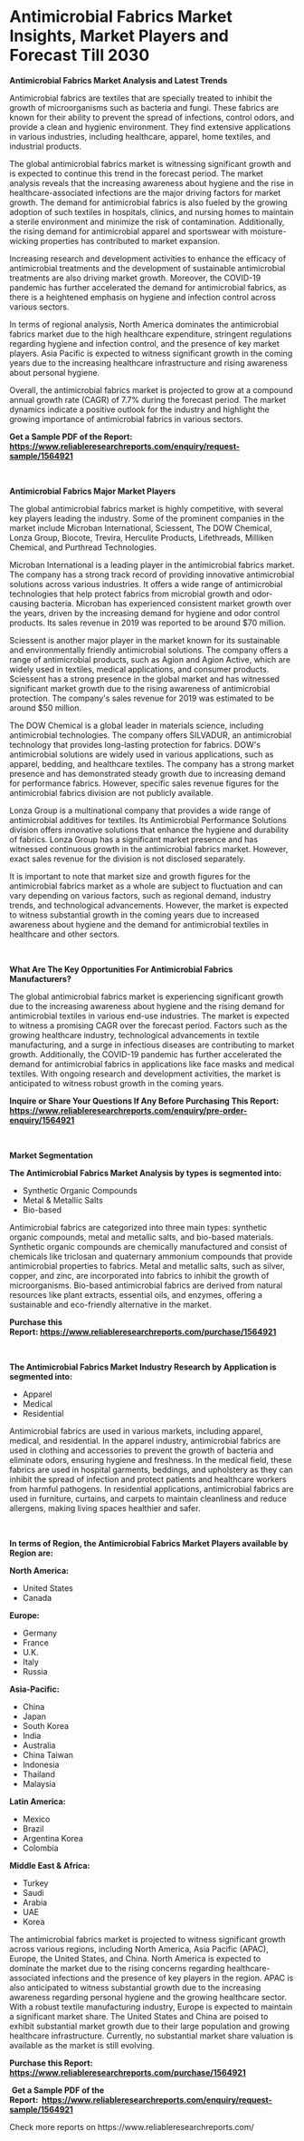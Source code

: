 <p><h1>Antimicrobial Fabrics Market Insights, Market Players and Forecast Till 2030</h1></p><p><strong>Antimicrobial Fabrics Market Analysis and Latest Trends</strong></p>
<p><p>Antimicrobial fabrics are textiles that are specially treated to inhibit the growth of microorganisms such as bacteria and fungi. These fabrics are known for their ability to prevent the spread of infections, control odors, and provide a clean and hygienic environment. They find extensive applications in various industries, including healthcare, apparel, home textiles, and industrial products.</p><p>The global antimicrobial fabrics market is witnessing significant growth and is expected to continue this trend in the forecast period. The market analysis reveals that the increasing awareness about hygiene and the rise in healthcare-associated infections are the major driving factors for market growth. The demand for antimicrobial fabrics is also fueled by the growing adoption of such textiles in hospitals, clinics, and nursing homes to maintain a sterile environment and minimize the risk of contamination. Additionally, the rising demand for antimicrobial apparel and sportswear with moisture-wicking properties has contributed to market expansion.</p><p>Increasing research and development activities to enhance the efficacy of antimicrobial treatments and the development of sustainable antimicrobial treatments are also driving market growth. Moreover, the COVID-19 pandemic has further accelerated the demand for antimicrobial fabrics, as there is a heightened emphasis on hygiene and infection control across various sectors.</p><p>In terms of regional analysis, North America dominates the antimicrobial fabrics market due to the high healthcare expenditure, stringent regulations regarding hygiene and infection control, and the presence of key market players. Asia Pacific is expected to witness significant growth in the coming years due to the increasing healthcare infrastructure and rising awareness about personal hygiene.</p><p>Overall, the antimicrobial fabrics market is projected to grow at a compound annual growth rate (CAGR) of 7.7% during the forecast period. The market dynamics indicate a positive outlook for the industry and highlight the growing importance of antimicrobial fabrics in various sectors.</p></p>
<p><strong>Get a Sample PDF of the Report:&nbsp; <a href="https://www.reliableresearchreports.com/enquiry/request-sample/1564921">https://www.reliableresearchreports.com/enquiry/request-sample/1564921</a></strong></p>
<p>&nbsp;</p>
<p><strong>Antimicrobial Fabrics Major Market Players</strong></p>
<p><p>The global antimicrobial fabrics market is highly competitive, with several key players leading the industry. Some of the prominent companies in the market include Microban International, Sciessent, The DOW Chemical, Lonza Group, Biocote, Trevira, Herculite Products, Lifethreads, Milliken Chemical, and Purthread Technologies.</p><p>Microban International is a leading player in the antimicrobial fabrics market. The company has a strong track record of providing innovative antimicrobial solutions across various industries. It offers a wide range of antimicrobial technologies that help protect fabrics from microbial growth and odor-causing bacteria. Microban has experienced consistent market growth over the years, driven by the increasing demand for hygiene and odor control products. Its sales revenue in 2019 was reported to be around $70 million.</p><p>Sciessent is another major player in the market known for its sustainable and environmentally friendly antimicrobial solutions. The company offers a range of antimicrobial products, such as Agion and Agion Active, which are widely used in textiles, medical applications, and consumer products. Sciessent has a strong presence in the global market and has witnessed significant market growth due to the rising awareness of antimicrobial protection. The company's sales revenue for 2019 was estimated to be around $50 million.</p><p>The DOW Chemical is a global leader in materials science, including antimicrobial technologies. The company offers SILVADUR, an antimicrobial technology that provides long-lasting protection for fabrics. DOW's antimicrobial solutions are widely used in various applications, such as apparel, bedding, and healthcare textiles. The company has a strong market presence and has demonstrated steady growth due to increasing demand for performance fabrics. However, specific sales revenue figures for the antimicrobial fabrics division are not publicly available.</p><p>Lonza Group is a multinational company that provides a wide range of antimicrobial additives for textiles. Its Antimicrobial Performance Solutions division offers innovative solutions that enhance the hygiene and durability of fabrics. Lonza Group has a significant market presence and has witnessed continuous growth in the antimicrobial fabrics market. However, exact sales revenue for the division is not disclosed separately.</p><p>It is important to note that market size and growth figures for the antimicrobial fabrics market as a whole are subject to fluctuation and can vary depending on various factors, such as regional demand, industry trends, and technological advancements. However, the market is expected to witness substantial growth in the coming years due to increased awareness about hygiene and the demand for antimicrobial textiles in healthcare and other sectors.</p></p>
<p>&nbsp;</p>
<p><strong>What Are The Key Opportunities For Antimicrobial Fabrics Manufacturers?</strong></p>
<p><p>The global antimicrobial fabrics market is experiencing significant growth due to the increasing awareness about hygiene and the rising demand for antimicrobial textiles in various end-use industries. The market is expected to witness a promising CAGR over the forecast period. Factors such as the growing healthcare industry, technological advancements in textile manufacturing, and a surge in infectious diseases are contributing to market growth. Additionally, the COVID-19 pandemic has further accelerated the demand for antimicrobial fabrics in applications like face masks and medical textiles. With ongoing research and development activities, the market is anticipated to witness robust growth in the coming years.</p></p>
<p><strong>Inquire or Share Your Questions If Any Before Purchasing This Report: <a href="https://www.reliableresearchreports.com/enquiry/pre-order-enquiry/1564921">https://www.reliableresearchreports.com/enquiry/pre-order-enquiry/1564921</a></strong></p>
<p>&nbsp;</p>
<p><strong>Market Segmentation</strong></p>
<p><strong>The Antimicrobial Fabrics Market Analysis by types is segmented into:</strong></p>
<p><ul><li>Synthetic Organic Compounds</li><li>Metal & Metallic Salts</li><li>Bio-based</li></ul></p>
<p><p>Antimicrobial fabrics are categorized into three main types: synthetic organic compounds, metal and metallic salts, and bio-based materials. Synthetic organic compounds are chemically manufactured and consist of chemicals like triclosan and quaternary ammonium compounds that provide antimicrobial properties to fabrics. Metal and metallic salts, such as silver, copper, and zinc, are incorporated into fabrics to inhibit the growth of microorganisms. Bio-based antimicrobial fabrics are derived from natural resources like plant extracts, essential oils, and enzymes, offering a sustainable and eco-friendly alternative in the market.</p></p>
<p><strong>Purchase this Report:&nbsp;<a href="https://www.reliableresearchreports.com/purchase/1564921">https://www.reliableresearchreports.com/purchase/1564921</a></strong></p>
<p>&nbsp;</p>
<p><strong>The Antimicrobial Fabrics Market Industry Research by Application is segmented into:</strong></p>
<p><ul><li>Apparel</li><li>Medical</li><li>Residential</li></ul></p>
<p><p>Antimicrobial fabrics are used in various markets, including apparel, medical, and residential. In the apparel industry, antimicrobial fabrics are used in clothing and accessories to prevent the growth of bacteria and eliminate odors, ensuring hygiene and freshness. In the medical field, these fabrics are used in hospital garments, beddings, and upholstery as they can inhibit the spread of infection and protect patients and healthcare workers from harmful pathogens. In residential applications, antimicrobial fabrics are used in furniture, curtains, and carpets to maintain cleanliness and reduce allergens, making living spaces healthier and safer.</p></p>
<p>&nbsp;</p>
<p><strong>In terms of Region, the Antimicrobial Fabrics Market Players available by Region are:</strong></p>
<p>
    <p> <strong> North America: </strong>
        <ul>
            <li>United States</li>
            <li>Canada</li>
        </ul>
        </p> 
    <p> <strong> Europe: </strong>
        <ul>
            <li>Germany</li>
            <li>France</li>
            <li>U.K.</li>
            <li>Italy</li>
            <li>Russia</li>
        </ul>
        </p> 
    <p> <strong> Asia-Pacific: </strong>
        <ul>
            <li>China</li>
            <li>Japan</li>
            <li>South Korea</li>
            <li>India</li>
            <li>Australia</li>
            <li>China Taiwan</li>
            <li>Indonesia</li>
            <li>Thailand</li>
            <li>Malaysia</li>
        </ul>
        </p> 
    <p> <strong> Latin America: </strong>
        <ul>
            <li>Mexico</li>
            <li>Brazil</li>
            <li>Argentina Korea</li>
            <li>Colombia</li>
        </ul>
        </p> 
    <p> <strong> Middle East & Africa: </strong>
        <ul>
            <li>Turkey</li>
            <li>Saudi</li>
            <li>Arabia</li>
            <li>UAE</li>
            <li>Korea</li>
        </ul>
    </p>
    </p>
<p><p>The antimicrobial fabrics market is projected to witness significant growth across various regions, including North America, Asia Pacific (APAC), Europe, the United States, and China. North America is expected to dominate the market due to the rising concerns regarding healthcare-associated infections and the presence of key players in the region. APAC is also anticipated to witness substantial growth due to the increasing awareness regarding personal hygiene and the growing healthcare sector. With a robust textile manufacturing industry, Europe is expected to maintain a significant market share. The United States and China are poised to exhibit substantial market growth due to their large population and growing healthcare infrastructure. Currently, no substantial market share valuation is available as the market is still evolving.</p></p>
<p><strong>Purchase this Report: <a href="https://www.reliableresearchreports.com/purchase/1564921">https://www.reliableresearchreports.com/purchase/1564921</a></strong></p>
<p>&nbsp;<strong>Get a Sample PDF of the Report:&nbsp;&nbsp;<a href="https://www.reliableresearchreports.com/enquiry/request-sample/1564921">https://www.reliableresearchreports.com/enquiry/request-sample/1564921</a></strong></p>
<p><strong></strong></p>
<p>Check more reports on https://www.reliableresearchreports.com/</p>